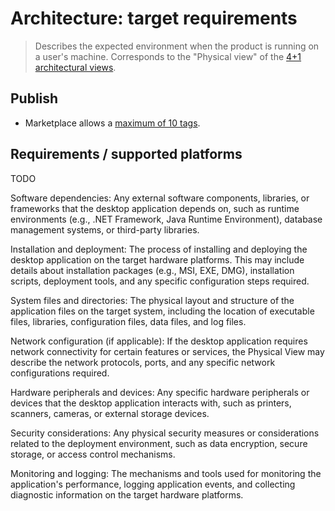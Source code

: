 # Architecture: target requirements

> Describes the expected environment when the product is running on a user's machine.
> Corresponds to the "Physical view" of the [4+1 architectural views](https://en.wikipedia.org/wiki/4%2B1_architectural_view_model).

## Publish

-   Marketplace allows a [maximum of 10 tags](https://code.visualstudio.com/api/working-with-extensions/publishing-extension#i-get-a-you-exceeded-the-number-of-allowed-tags-of-10-error-when-i-try-to-publish-my-extension).

## Requirements / supported platforms

TODO

Software dependencies: Any external software components, libraries, or frameworks that the desktop
application depends on, such as runtime environments (e.g., .NET Framework, Java Runtime
Environment), database management systems, or third-party libraries.

Installation and deployment: The process of installing and deploying the desktop application on the
target hardware platforms. This may include details about installation packages (e.g., MSI, EXE,
DMG), installation scripts, deployment tools, and any specific configuration steps required.

System files and directories: The physical layout and structure of the application files on the
target system, including the location of executable files, libraries, configuration files, data
files, and log files.

Network configuration (if applicable): If the desktop application requires network connectivity for
certain features or services, the Physical View may describe the network protocols, ports, and any
specific network configurations required.

Hardware peripherals and devices: Any specific hardware peripherals or devices that the desktop
application interacts with, such as printers, scanners, cameras, or external storage devices.

Security considerations: Any physical security measures or considerations related to the deployment
environment, such as data encryption, secure storage, or access control mechanisms.

Monitoring and logging: The mechanisms and tools used for monitoring the application's performance,
logging application events, and collecting diagnostic information on the target hardware platforms.
